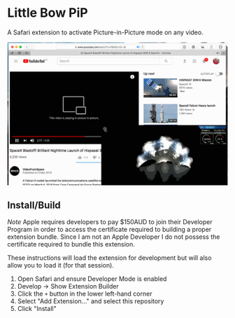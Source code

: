# Little Bow PiP

A Safari extension to activate Picture-in-Picture mode on any video.

![](media/demo.gif)

## Install/Build

*Note* Apple requires developers to pay $150AUD to join their Developer Program in order to access the certificate required to building a proper extension bundle. Since I am not an Apple Developer I do not possess the certificate required to bundle this extension.

These instructions will load the extension for development but will also allow you to load it (for that session).

1. Open Safari and ensure Developer Mode is enabled
2. Develop -> Show Extension Builder
3. Click the `+` button in the lower left-hand corner
4. Select "Add Extension..." and select this repository
5. Click "Install"
